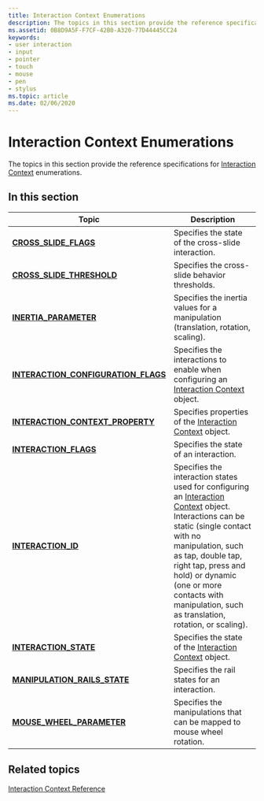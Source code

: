 ```yaml
---
title: Interaction Context Enumerations
description: The topics in this section provide the reference specifications for Interaction Context enumerations.
ms.assetid: 0B8D9A5F-F7CF-42B0-A320-77D44445CC24
keywords:
- user interaction
- input
- pointer
- touch
- mouse
- pen
- stylus
ms.topic: article
ms.date: 02/06/2020
---
```


# Interaction Context Enumerations

The topics in this section provide the reference specifications for [Interaction Context](interaction-context-portal.md) enumerations.

## In this section

| Topic | Description |
|---|---|
| [**CROSS\_SLIDE\_FLAGS**](/windows/win32/api/interactioncontext/ne-interactioncontext-cross_slide_flags)<br/> | Specifies the state of the cross-slide interaction.<br/> |
| [**CROSS\_SLIDE\_THRESHOLD**](/windows/win32/api/interactioncontext/ne-interactioncontext-cross_slide_threshold)<br/> | Specifies the cross-slide behavior thresholds.<br/> |
| [**INERTIA\_PARAMETER**](/windows/win32/api/interactioncontext/ne-interactioncontext-inertia_parameter)<br/> | Specifies the inertia values for a manipulation (translation, rotation, scaling).<br/> |
| [**INTERACTION\_CONFIGURATION\_FLAGS**](/windows/win32/api/interactioncontext/ne-interactioncontext-interaction_configuration_flags)<br/> | Specifies the interactions to enable when configuring an [Interaction Context](interaction-context-portal.md) object.<br/> |
| [**INTERACTION\_CONTEXT\_PROPERTY**](/windows/win32/api/interactioncontext/ne-interactioncontext-interaction_context_property)<br/> | Specifies properties of the [Interaction Context](interaction-context-portal.md) object. <br/> |
| [**INTERACTION\_FLAGS**](/windows/win32/api/interactioncontext/ne-interactioncontext-interaction_flags)<br/> | Specifies the state of an interaction.<br/> |
| [**INTERACTION\_ID**](/windows/win32/api/interactioncontext/ne-interactioncontext-interaction_id)<br/> | Specifies the interaction states used for configuring an [Interaction Context](interaction-context-portal.md) object. Interactions can be static (single contact with no manipulation, such as tap, double tap, right tap, press and hold) or dynamic (one or more contacts with manipulation, such as translation, rotation, or scaling).<br/> |
| [**INTERACTION\_STATE**](/windows/win32/api/interactioncontext/ne-interactioncontext-interaction_state)<br/> | Specifies the state of the [Interaction Context](interaction-context-portal.md) object.<br/> |
| [**MANIPULATION\_RAILS\_STATE**](/windows/win32/api/interactioncontext/ne-interactioncontext-manipulation_rails_state)<br/> | Specifies the rail states for an interaction.<br/> |
| [**MOUSE\_WHEEL\_PARAMETER**](/windows/win32/api/interactioncontext/ne-interactioncontext-mouse_wheel_parameter)<br/> | Specifies the manipulations that can be mapped to mouse wheel rotation.<br/> |

## Related topics

[Interaction Context Reference](interaction-context-reference.md)
